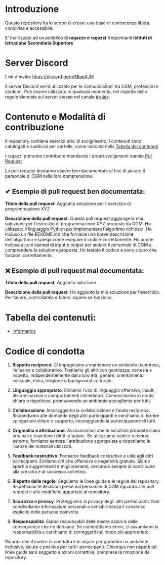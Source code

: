 # Introduzione

Questo repository ha lo scopo di creare una base di conoscenza libera, condivisa e accessibile.

E' indirizzato ad un pubblico di **ragazze e ragazzi** frequentanti **Istituti di Istruzione Secondaria Superiore**

# Server Discord
Link d'invito: https://discord.gg/m3BapXJM

Il server Discord verrà utilizzato per le comunicazioni tra CGM, professori e studenti. Può essere utilizzato in qualsiasi momento, nel rispetto delle regole elencate sul server stesso nel canale [#rules](https://discord.gg/RBT2CASV)

# Contenuto e Modalità di contribuzione

Il repository contiene esercizi privi di svolgimento. I contenuti sono catalogati e suddivisi per cartelle, come indicato nella [Tabella dei contenuti](#toc)

I ragazzi potranno contribuire mandando i propri svolgimenti tramite [Pull Request](https://docs.github.com/en/pull-requests/collaborating-with-pull-requests/proposing-changes-to-your-work-with-pull-requests/about-pull-requests)

Le pull request dovranno essere ben documentate al fine di aiutare il personale di CGM nella loro comprensione.

## ✔ Esempio di pull request ben documentata:

**Titolo della pull request**: Aggiunta soluzione per l'esercizio di programmazione XYZ

**Descrizione della pull request**:
Questa pull request aggiunge la mia soluzione per l'esercizio di programmazione XYZ proposto da CGM. Ho utilizzato il linguaggio Python per implementare l'algoritmo richiesto. Ho incluso un file README.md che fornisce una breve descrizione dell'algoritmo e spiega come eseguire il codice correttamente. Ho anche incluso alcuni esempi di input e output per aiutare il personale di CGM a comprendere la soluzione proposta. Ho testato il codice e sono sicuro che funzioni correttamente.

## ❌ Esempio di pull request mal documentata:

**Titolo della pull request**: Aggiunta soluzione

**Descrizione della pull request**:
Ho aggiunto la mia soluzione per l'esercizio. Per favore, controllatela e fatemi sapere se funziona.

<a name="toc"></a>
# Tabella dei contenuti:

- [Informatica](informatica/README.md)

# Codice di condotta

1. **Rispetto reciproco**: Ci impegniamo a mantenere un ambiente rispettoso, inclusivo e collaborativo. Trattiamo gli altri con gentilezza, cortesia e rispetto, indipendentemente dalla loro età, genere, orientamento sessuale, etnia, religione o background culturale.

2. **Linguaggio appropriato**: Evitiamo l'uso di linguaggio offensivo, insulti, discriminazioni o comportamenti intimidatori. Comunichiamo in modo chiaro e rispettoso, promuovendo un ambiente accogliente per tutti.

3. **Collaborazione**: Incoraggiamo la collaborazione e l'aiuto reciproco. Rispondiamo alle domande degli altri partecipanti e cerchiamo di fornire spiegazioni chiare e supporto, incoraggiando la partecipazione di tutti.

4. **Originalità e attribuzione**: Assicuriamoci che le soluzioni proposte siano originali e rispettino i diritti d'autore. Se utilizziamo codice o risorse esterne, forniamo sempre l'attribuzione appropriata e rispettiamo le licenze dei materiali utilizzati.

5. **Feedback costruttivo**: Forniamo feedback costruttivo e utile agli altri partecipanti. Evitiamo critiche offensive o negatività gratuita. Siamo aperti a suggerimenti e miglioramenti, cercando sempre di contribuire alla crescita e al successo collettivo.

6. **Rispetto delle regole**: Seguiamo le linee guida e le regole del repository. Rispettiamo le decisioni prese dal personale di CGM riguardo alle pull request e alle modifiche apportate al repository.

7. **Sicurezza e privacy**: Proteggiamo la privacy degli altri partecipanti. Non condividiamo informazioni personali o sensibili senza il consenso esplicito delle persone coinvolte.

8. **Responsabilità**: Siamo responsabili delle nostre azioni e delle conseguenze che ne derivano. Se commettiamo errori, ci assumiamo la responsabilità e cerchiamo di correggerli nel modo più appropriato.

Ricorda che il codice di condotta è in vigore per garantire un ambiente inclusivo, sicuro e positivo per tutti i partecipanti. Chiunque non rispetti tali linee guida sarà soggetto a azioni correttive, compresa la rimozione dal repository.
